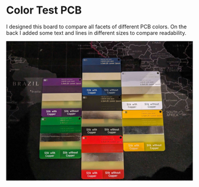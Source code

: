 # Color Test PCB
I designed this board to compare all facets of different PCB colors.
On the back I added some text and lines in different sizes to compare readability.

![Overview](/images/overview_lowres.jpg "Overview")